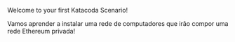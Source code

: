 Welcome to your first Katacoda Scenario!

Vamos aprender a instalar uma rede de computadores que irão compor uma rede Ethereum privada!